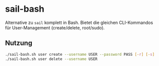 # sail-bash

Alternative zu `sail` komplett in Bash. Bietet die gleichen CLI-Kommandos für User-Management (create/delete, root/sudo).

## Nutzung
```bash
./sail-bash.sh user create --username USER --password PASS [-r] [-s]
./sail-bash.sh user delete --username USER
```
